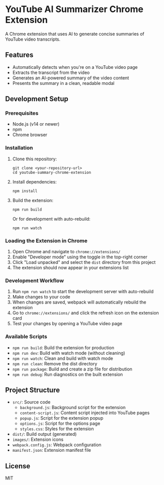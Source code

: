# YouTube AI Summarizer Chrome Extension

A Chrome extension that uses AI to generate concise summaries of YouTube video transcripts.

## Features

- Automatically detects when you're on a YouTube video page
- Extracts the transcript from the video
- Generates an AI-powered summary of the video content
- Presents the summary in a clean, readable modal

## Development Setup

### Prerequisites

- Node.js (v14 or newer)
- npm
- Chrome browser

### Installation

1. Clone this repository:

   ```
   git clone <your-repository-url>
   cd youtube-summary-chrome-extension
   ```

2. Install dependencies:

   ```
   npm install
   ```

3. Build the extension:

   ```
   npm run build
   ```

   Or for development with auto-rebuild:

   ```
   npm run watch
   ```

### Loading the Extension in Chrome

1. Open Chrome and navigate to `chrome://extensions/`
2. Enable "Developer mode" using the toggle in the top-right corner
3. Click "Load unpacked" and select the `dist` directory from this project
4. The extension should now appear in your extensions list

### Development Workflow

1. Run `npm run watch` to start the development server with auto-rebuild
2. Make changes to your code
3. When changes are saved, webpack will automatically rebuild the extension
4. Go to `chrome://extensions/` and click the refresh icon on the extension card
5. Test your changes by opening a YouTube video page

### Available Scripts

- `npm run build`: Build the extension for production
- `npm run dev`: Build with watch mode (without cleaning)
- `npm run watch`: Clean and build with watch mode
- `npm run clean`: Remove the dist directory
- `npm run package`: Build and create a zip file for distribution
- `npm run debug`: Run diagnostics on the built extension

## Project Structure

- `src/`: Source code
  - `background.js`: Background script for the extension
  - `content-script.js`: Content script injected into YouTube pages
  - `popup.js`: Script for the extension popup
  - `options.js`: Script for the options page
  - `styles.css`: Styles for the extension
- `dist/`: Build output (generated)
- `images/`: Extension icons
- `webpack.config.js`: Webpack configuration
- `manifest.json`: Extension manifest file

## License

MIT
